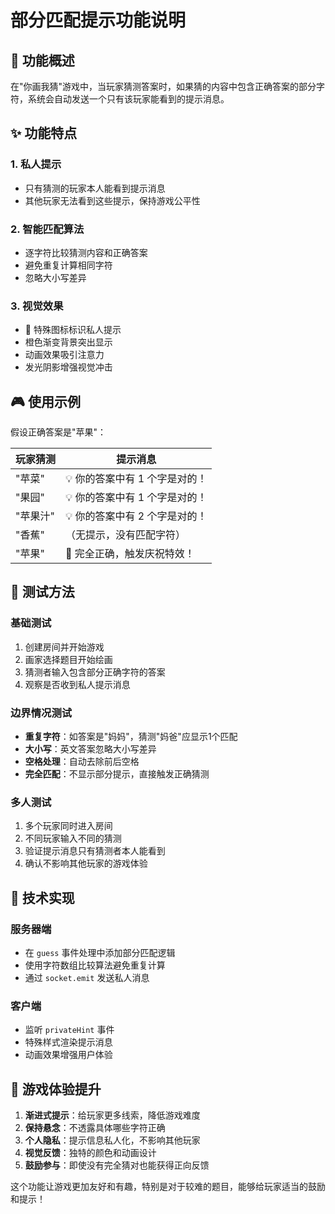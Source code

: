 # 部分匹配提示功能说明

## 🎯 功能概述

在"你画我猜"游戏中，当玩家猜测答案时，如果猜的内容中包含正确答案的部分字符，系统会自动发送一个只有该玩家能看到的提示消息。

## ✨ 功能特点

### 1. 私人提示
- 只有猜测的玩家本人能看到提示消息
- 其他玩家无法看到这些提示，保持游戏公平性

### 2. 智能匹配算法
- 逐字符比较猜测内容和正确答案
- 避免重复计算相同字符
- 忽略大小写差异

### 3. 视觉效果
- 🔮 特殊图标标识私人提示
- 橙色渐变背景突出显示
- 动画效果吸引注意力
- 发光阴影增强视觉冲击

## 🎮 使用示例

假设正确答案是"苹果"：

| 玩家猜测 | 提示消息 |
|----------|----------|
| "苹菜" | 💡 你的答案中有 1 个字是对的！ |
| "果园" | 💡 你的答案中有 1 个字是对的！ |
| "苹果汁" | 💡 你的答案中有 2 个字是对的！ |
| "香蕉" | （无提示，没有匹配字符） |
| "苹果" | 🎉 完全正确，触发庆祝特效！ |

## 🧪 测试方法

### 基础测试
1. 创建房间并开始游戏
2. 画家选择题目开始绘画
3. 猜测者输入包含部分正确字符的答案
4. 观察是否收到私人提示消息

### 边界情况测试
- **重复字符**：如答案是"妈妈"，猜测"妈爸"应显示1个匹配
- **大小写**：英文答案忽略大小写差异
- **空格处理**：自动去除前后空格
- **完全匹配**：不显示部分提示，直接触发正确猜测

### 多人测试
1. 多个玩家同时进入房间
2. 不同玩家输入不同的猜测
3. 验证提示消息只有猜测者本人能看到
4. 确认不影响其他玩家的游戏体验

## 🎨 技术实现

### 服务器端
- 在 `guess` 事件处理中添加部分匹配逻辑
- 使用字符数组比较算法避免重复计算
- 通过 `socket.emit` 发送私人消息

### 客户端
- 监听 `privateHint` 事件
- 特殊样式渲染提示消息
- 动画效果增强用户体验

## 🌟 游戏体验提升

1. **渐进式提示**：给玩家更多线索，降低游戏难度
2. **保持悬念**：不透露具体哪些字符正确
3. **个人隐私**：提示信息私人化，不影响其他玩家
4. **视觉反馈**：独特的颜色和动画设计
5. **鼓励参与**：即使没有完全猜对也能获得正向反馈

这个功能让游戏更加友好和有趣，特别是对于较难的题目，能够给玩家适当的鼓励和提示！ 
